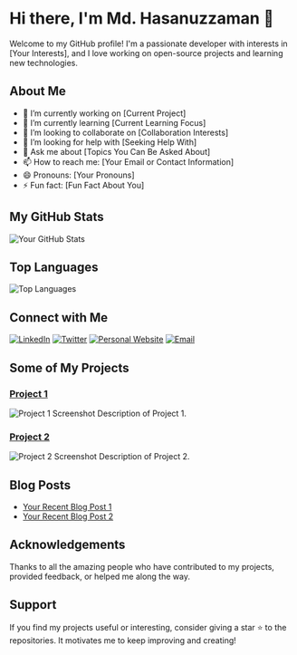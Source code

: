 # Hi there, I'm Md. Hasanuzzaman 👋

Welcome to my GitHub profile! I'm a passionate developer with interests in [Your Interests], and I love working on open-source projects and learning new technologies.

## About Me

- 🔭 I’m currently working on [Current Project]
- 🌱 I’m currently learning [Current Learning Focus]
- 👯 I’m looking to collaborate on [Collaboration Interests]
- 🤔 I’m looking for help with [Seeking Help With]
- 💬 Ask me about [Topics You Can Be Asked About]
- 📫 How to reach me: [Your Email or Contact Information]
- 😄 Pronouns: [Your Pronouns]
- ⚡ Fun fact: [Fun Fact About You]

## My GitHub Stats

![Your GitHub Stats](https://github-readme-stats.vercel.app/api?username=HasanOfficial27&show_icons=true&theme=radical)

## Top Languages

![Top Languages](https://github-readme-stats.vercel.app/api/top-langs/?username=HasanOfficial27&layout=compact&theme=radical)

## Connect with Me

[![LinkedIn](https://img.shields.io/badge/-LinkedIn-blue?style=flat-square&logo=LinkedIn&logoColor=white&link=https://www.linkedin.com/in/HasanOfficial277)](https://www.linkedin.com/in/HasanOfficial277)
[![Twitter](https://img.shields.io/badge/-Twitter-blue?style=flat-square&logo=Twitter&logoColor=white&link=https://twitter.com/HasanOfficial27)](https://twitter.com/HasanOfficial27)
[![Personal Website](https://img.shields.io/badge/-Website-red?style=flat-square&logo=Google-Chrome&logoColor=white&link=https://yourwebsite.com)](https://yourwebsite.com)
[![Email](https://img.shields.io/badge/-Email-red?style=flat-square&logo=Gmail&logoColor=white&link=mailto:contact.hasanuzzaman@gmail.com)](mailto:contact.hasanuzzaman@gmail.com)

## Some of My Projects

### [Project 1](https://github.com/HasanOfficial27/Project1)

![Project 1 Screenshot](https://github.com/HasanOfficial27/Project1/raw/main/screenshot.png)
Description of Project 1.

### [Project 2](https://github.com/HasanOfficial27/Project2)

![Project 2 Screenshot](https://github.com/HasanOfficial27/Project2/raw/main/screenshot.png)
Description of Project 2.

## Blog Posts

<!-- BLOG-POST-LIST:START -->

- [Your Recent Blog Post 1](https://yourblog.com/your-recent-post-1)
- [Your Recent Blog Post 2](https://yourblog.com/your-recent-post-2)
<!-- BLOG-POST-LIST:END -->

## Acknowledgements

Thanks to all the amazing people who have contributed to my projects, provided feedback, or helped me along the way.

## Support

If you find my projects useful or interesting, consider giving a star ⭐ to the repositories. It motivates me to keep improving and creating!
